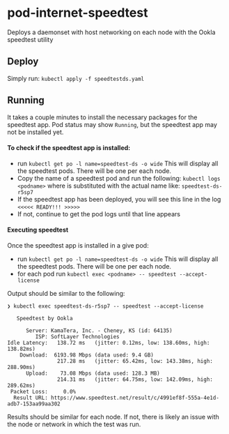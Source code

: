 # pod-internet-speedtest

Deploys a daemonset with host networking on each node with the Ookla speedtest utility

## Deploy
Simply run:
`kubectl apply -f speedtestds.yaml`

## Running
It takes a couple minutes to install the necessary packages for the speedtest app.  Pod status
may show `Running`, but the speedtest app may not be installed yet.

#### To check if the speedtest app is installed:
- run `kubectl get po -l name=speedtest-ds -o wide`
  This will display all the speedtest pods.  There will be one per each node.
- Copy the name of a speedtest pod and run the following: `kubectl logs <podname>` where <podname> is substituted with the actual name like:
  `speedtest-ds-r5sp7`
- If the speedtest app has been deployed, you will see this line in the log `<<<<< READY!!! >>>>>`
- If not, continue to get the pod logs until that line appears

#### Executing speedtest
Once the speedtest app is installed in a give pod:
- run `kubectl get po -l name=speedtest-ds -o wide`
  This will display all the speedtest pods.  There will be one per each node.
- for each pod run `kubectl exec <podname> -- speedtest --accept-license`

Output should be similar to the following:
```
❯ kubectl exec speedtest-ds-r5sp7 -- speedtest --accept-license

   Speedtest by Ookla

      Server: KamaTera, Inc. - Cheney, KS (id: 64135)
         ISP: SoftLayer Technologies
Idle Latency:   138.72 ms   (jitter: 0.12ms, low: 138.60ms, high: 138.82ms)
    Download:  6193.98 Mbps (data used: 9.4 GB)
                217.28 ms   (jitter: 65.42ms, low: 143.38ms, high: 288.90ms)
      Upload:    73.08 Mbps (data used: 128.3 MB)
                214.31 ms   (jitter: 64.75ms, low: 142.09ms, high: 289.62ms)
 Packet Loss:     0.0%
  Result URL: https://www.speedtest.net/result/c/4991ef8f-555a-4e1d-adb7-153aa99aa302
  ```

  Results should be similar for each node.  If not, there is likely an issue with the node or network in which the test was run.